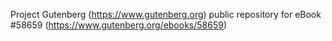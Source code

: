 Project Gutenberg (https://www.gutenberg.org) public repository for
eBook #58659 (https://www.gutenberg.org/ebooks/58659)
